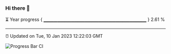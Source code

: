 ### Hi there 👋

⏳ Year progress { ▁▁▁▁▁▁▁▁▁▁▁▁▁▁▁▁▁▁▁▁▁▁▁▁▁▁▁▁▁▁ } 2.61 %

---

⏰ Updated on Tue, 10 Jan 2023 12:22:03 GMT

![Progress Bar CI](https://github.com/liununu/liununu/workflows/Progress%20Bar%20CI/badge.svg)
